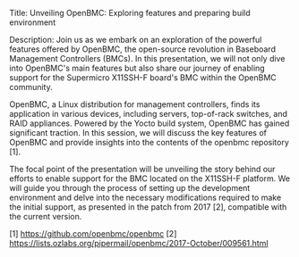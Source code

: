 Title:
Unveiling OpenBMC: Exploring features and preparing build environment

Description:
Join us as we embark on an exploration of the powerful features offered by
OpenBMC, the open-source revolution in Baseboard Management Controllers (BMCs).
In this presentation, we will not only dive into OpenBMC's main features but
also share our journey of enabling support for the Supermicro X11SSH-F board's
BMC within the OpenBMC community.

OpenBMC, a Linux distribution for management controllers, finds its application
in various devices, including servers, top-of-rack switches, and RAID
appliances. Powered by the Yocto build system, OpenBMC has gained significant
traction. In this session, we will discuss the key features of OpenBMC and
provide insights into the contents of the openbmc repository [1].

The focal point of the presentation will be unveiling the story behind our
efforts to enable support for the BMC located on the X11SSH-F platform. We will
guide you through the process of setting up the development environment and
delve into the necessary modifications required to make the initial support, as
presented in the patch from 2017 [2], compatible with the current version.

[1] https://github.com/openbmc/openbmc
[2] https://lists.ozlabs.org/pipermail/openbmc/2017-October/009561.html
